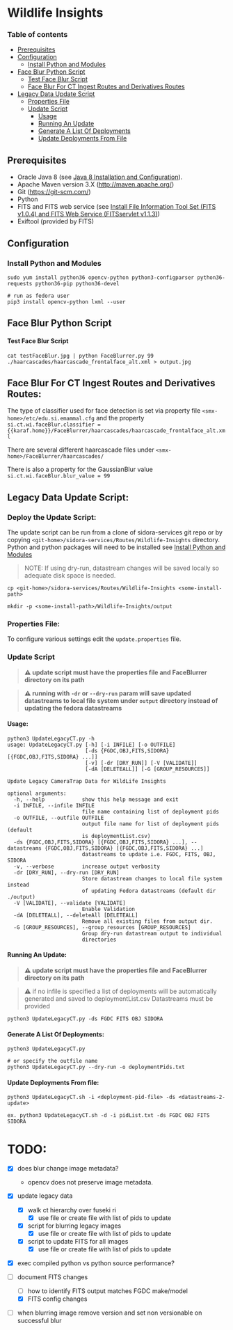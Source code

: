 # Wildlife Insights

### Table of contents
* [Prerequisites](#prerequisites)
* [Configuration](#configuration)
    * [Install Python and Modules](#install-python-and-modules)
* [Face Blur Python Script](#face-blur-python-script)
    * [Test Face Blur Script](#test-face-blur-script)
    * [Face Blur For CT Ingest Routes and Derivatives Routes](#face-blur-for-ct-ingest-routes-and-derivatives-routes)
* [Legacy Data Update Script](#legacy-data-update-script)
    * [Properties File](#properties-file)
    * [Update Script](#update-script)
        * [Usage](#usage)
        * [Running An Update](#running-an-update)
        * [Generate A List Of Deployments](#generate-a-list-of-deployments)
        * [Update Deployments From File](#update-deployments-from-file)

## Prerequisites
* Oracle Java 8 (see [Java 8 Installation and Configuration](https://confluence.si.edu/display/SIDKB/Java+8+Installation+and+Configuration)).
* Apache Maven version 3.X (http://maven.apache.org/)
* Git (https://git-scm.com/)
* Python
* FITS and FITS web service (see [Install File Information Tool Set (FITS v1.0.4) and FITS Web Service (FITSservlet v1.1.3)](https://confluence.si.edu/pages/viewpage.action?pageId=3735601))
* Exiftool (provided by FITS)

## Configuration

### Install Python and Modules

```
sudo yum install python36 opencv-python python3-configparser python36-requests python36-pip python36-devel

# run as fedora user
pip3 install opencv-python lxml --user
```


## Face Blur Python Script


#### Test Face Blur Script

```
cat testFaceBlur.jpg | python FaceBlurrer.py 99 ./haarcascades/haarcascade_frontalface_alt.xml > output.jpg
```


## Face Blur For CT Ingest Routes and Derivatives Routes:

The type of classifier used for face detection is set via property file `<smx-home>/etc/edu.si.emammal.cfg` and the property `si.ct.wi.faceBlur.classifier = {{karaf.home}}/FaceBlurrer/haarcascades/haarcascade_frontalface_alt.xml`

There are several different haarcascade files under `<smx-home>/FaceBlurrer/haarcascades/`

There is also a property for the GaussianBlur value `si.ct.wi.faceBlur.blur_value = 99`



## Legacy Data Update Script:

### Deploy the Update Script:

The update script can be run from a clone of sidora-services git repo or by copying `<git-home>/sidora-services/Routes/Wildlife-Insights` directory. Python and python packages will need to be installed see [Install Python and Modules](#install-python-and-modules)

> NOTE: If using dry-run, datastream changes will be saved locally so adequate disk space is needed. 
 
```
cp <git-home>/sidora-services/Routes/Wildlife-Insights <some-install-path>

mkdir -p <some-install-path>/Wildlife-Insights/output 
```


### Properties File:

To configure various settings edit the `update.properties` file.
   

### Update Script

> **:warning: update script must have the properties file and FaceBlurrer directory on its path** 

> **:warning: running with `-dr` or `--dry-run` param will save updated datastreams to local file system under `output` directory instead of updating the fedora datastreams**


#### Usage:
```
python3 UpdateLegacyCT.py -h
usage: UpdateLegacyCT.py [-h] [-i INFILE] [-o OUTFILE]
                         [-ds {FGDC,OBJ,FITS,SIDORA} [{FGDC,OBJ,FITS,SIDORA} ...]]
                         [-v] [-dr [DRY_RUN]] [-V [VALIDATE]]
                         [-dA [DELETEALL]] [-G [GROUP_RESOURCES]]

Update Legacy CameraTrap Data for WildLife Insights

optional arguments:
  -h, --help            show this help message and exit
  -i INFILE, --infile INFILE
                        file name containing list of deployment pids
  -o OUTFILE, --outfile OUTFILE
                        output file name for list of deployment pids (default
                        is deploymentList.csv)
  -ds {FGDC,OBJ,FITS,SIDORA} [{FGDC,OBJ,FITS,SIDORA} ...], --datastreams {FGDC,OBJ,FITS,SIDORA} [{FGDC,OBJ,FITS,SIDORA} ...]
                        datastreams to update i.e. FGDC, FITS, OBJ, SIDORA
  -v, --verbose         increase output verbosity
  -dr [DRY_RUN], --dry-run [DRY_RUN]
                        Store datastream changes to local file system instead
                        of updating Fedora datastreams (default dir ./output)
  -V [VALIDATE], --validate [VALIDATE]
                        Enable Validation
  -dA [DELETEALL], --deleteAll [DELETEALL]
                        Remove all existing files from output dir.
  -G [GROUP_RESOURCES], --group_resources [GROUP_RESOURCES]
                        Group dry-run datastream output to individual
                        directories
```

#### Running An Update:

> **:warning: update script must have the properties file and FaceBlurrer directory on its path** 

> :warning: if no infile is specified a list of deployments will be automatically generated and saved to deploymentList.csv
> Datastreams must be provided 

```
python3 UpdateLegacyCT.py -ds FGDC FITS OBJ SIDORA
```

#### Generate A List Of Deployments:

```
python3 UpdateLegacyCT.py

# or specify the outfile name
python3 UpdateLegacyCT.py --dry-run -o deploymentPids.txt
```


#### Update Deployments From file: 

```
python3 UpdateLegacyCT.sh -i <deployment-pid-file> -ds <datastreams-2-update>

ex. python3 UpdateLegacyCT.sh -d -i pidList.txt -ds FGDC OBJ FITS SIDORA
```



# TODO:

- [X] does blur change image metadata?
    - opencv does not preserve image metadata.
- [X] update legacy data
    - [X] walk ct hierarchy over fuseki ri 
        - [X] use file or create file with list of pids to update
    - [X] script for blurring legacy images
        - [X] use file or create file with list of pids to update  
    - [X] script to update FITS for all images
        - [X] use file or create file with list of pids to update
- [X] exec compiled python vs python source performance? 
- [ ] document FITS changes 
    - [ ] how to identify FITS output matches FGDC make/model 
    - [X] FITS config changes 
- [ ] when blurring image remove version and set non versionable on successful blur


 